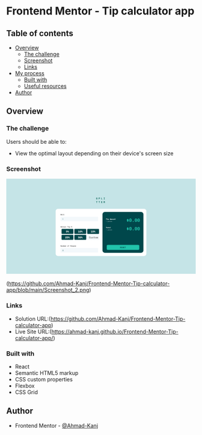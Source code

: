 # Frontend Mentor - Tip calculator app

## Table of contents

- [Overview](#overview)
  - [The challenge](#the-challenge)
  - [Screenshot](#screenshot)
  - [Links](#links)
- [My process](#my-process)
  - [Built with](#built-with)
  - [Useful resources](#useful-resources)
- [Author](#author)

## Overview

### The challenge

Users should be able to:

- View the optimal layout depending on their device's screen size

### Screenshot

![](https://github.com/Ahmad-Kanj/Frontend-Mentor-Tip-calculator-app/blob/main/Screenshot_1.png)

(https://github.com/Ahmad-Kanj/Frontend-Mentor-Tip-calculator-app/blob/main/Screenshot_2.png)

### Links

- Solution URL:(https://github.com/Ahmad-Kanj/Frontend-Mentor-Tip-calculator-app)
- Live Site URL:(https://ahmad-kanj.github.io/Frontend-Mentor-Tip-calculator-app/)

### Built with

- React
- Semantic HTML5 markup
- CSS custom properties
- Flexbox
- CSS Grid

## Author

- Frontend Mentor - [@Ahmad-Kanj](https://www.frontendmentor.io/profile/Ahmad-Kanj)
